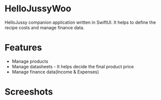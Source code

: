 # HelloJussyWoo
HelloJussy companion application written in SwiftUI. It helps to define the recipe costs and manage finance data.

# Features

- Manage products
- Manage datasheets - It helps decide the final product price
- Manage finance data(Income & Expenses)

# Screeshots




